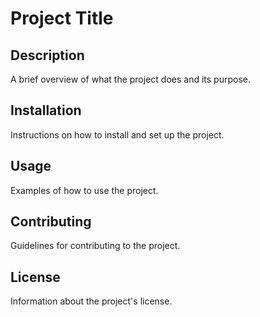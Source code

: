 
# Project Title

## Description

A brief overview of what the project does and its purpose.

## Installation

Instructions on how to install and set up the project.

## Usage

Examples of how to use the project.

## Contributing

Guidelines for contributing to the project.

## License

Information about the project's license.


